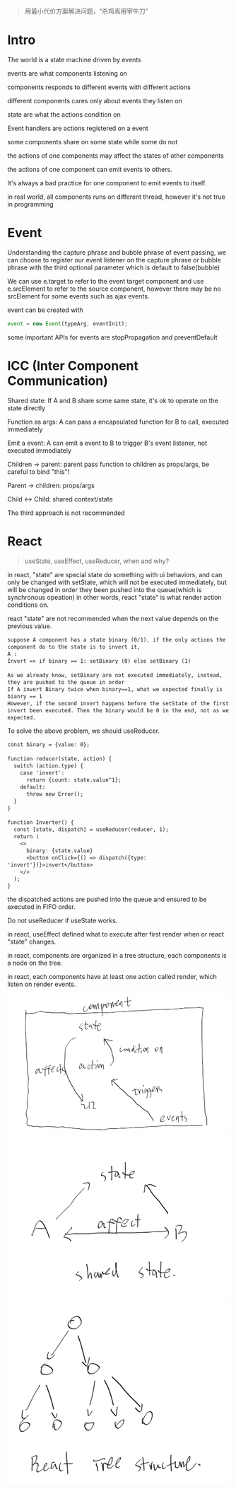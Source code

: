 <!--
.. title: Components, State machine, state, events, action
.. slug: components-state-machine-state-events-action
.. date: 2021-04-05 20:37:29 UTC+08:00
.. tags: js 
.. category: js 
.. link: 
.. description: 
.. type: text
-->
> 用最小代价方案解决问题，“杀鸡焉用宰牛刀”

#  Intro

The world is a state machine driven by events

events are what components listening on

components responds to different events with different actions

different components cares only about events they listen on

state are what the actions condition on

Event handlers are actions registered on a event

some components share on some state while some do not

the actions of one components may affect the states of other components

the actions of one component can emit events to others.

It's always a bad practice for one component to emit events to itself.

in real world, all components runs on different thread, however it's not true in programming

# Event

Understanding the capture phrase and bubble phrase of event passing, we can choose to register our event listener on the capture phrase or bubble phrase with the third optional parameter which is default to false(bubble)

We can use e.target to refer to the event target component and use e.srcElement to refer to the source component, however there may be no srcElement for some events such as ajax events.

event can be created with 
```javascript
event = new Event(typeArg, eventInit);
```

some important APIs for events are stopPropagation and preventDefault 

# ICC (Inter Component Communication)

Shared state: If A and B share some same state, it's ok to operate on the state directly

Function as args: A can pass a encapsulated function for B to call, executed immediately

Emit a event: A can emit a event to B to trigger B's event listener, not executed immediately

Children -> parent: parent pass function to children as props/args, be careful to bind "this"!

Parent -> children: props/args

Child <-> Child: shared context/state

The third approach is not recommended

# React
>useState, useEffect, useReducer, when and why?

in react, "state" are special state do something with ui behaviors, and can only be changed with setState, which will not be executed immediately, but will be changed in order they been pushed into the queue(which is synchronous opeation)
in other words, react "state" is what render action conditions on.

react "state" are not recommended when the next value depends on the previous value.
```
suppose A component has a state binary (0/1), if the only actions the component do to the state is to invert it, 
A : 
Invert => if binary == 1: setBinary (0) else setBinary (1)

As we already know, setBinary are not executed immediately, instead, they are pushed to the queue in order
If A invert Binary twice when binary==1, what we expected finally is bianry == 1
However, if the second invert happens before the setState of the first invert been executed. Then the binary would be 0 in the end, not as we expected.
```
To solve the above problem, we should useReducer.
```
const binary = {value: 0};

function reducer(state, action) {
  switch (action.type) {
    case 'invert':
      return {count: state.value^1};
    default:
      throw new Error();
  }
}

function Inverter() {
  const [state, dispatch] = useReducer(reducer, 1);
  return (
    <>
      binary: {state.value}
      <button onClick={() => dispatch({type: 'invert'})}>invert</button>
    </>
  );
}
```
the dispatched actions are pushed into the queue and ensured to  be executed in FIFO order.

Do not useReducer if useState works.

in react, useEffect defined what to execute after first render when or react "state" changes.

in react, components are organized in a tree structure, each components is a node on the tree.

in react, each components have at least one action called render, which listen on render events.

![事件，状态，动作](/images/QQ截图20210405222133.png)
![共享状态-组件通信](/images/QQ截图20210405213404.png)
![React树形结构](/images/QQ截图20210405222359.png)

